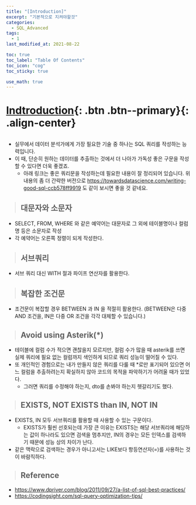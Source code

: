 ```yaml
---
title: "[Introduction]"
excerpt: "기본적으로 지켜야할것"
categories:
  - SQL_Advanced
tags:
  - 1
last_modified_at: 2021-08-22

toc: true
toc_label: "Table Of Contents"
toc_icon: "cog"
toc_sticky: true

use_math: true
---
```


# [Indtroduction](#link){: .btn .btn--primary}{: .align-center}

## 

- 실무에서 데이터 분석가에게 가장 필요한 기술 중 하나는 SQL 쿼리를 작성하는 능력입니다. 
- 이 때, 단순히 원하는 데이터를 추출하는 것에서 더 나아가 가독성 좋은 구문을 작성할 수 있다면 더욱 좋겠죠. 
  - 아래 링크는 좋은 쿼리문을 작성하는데 필요한 내용이 잘 정리되어 있습니다. 위 내용의 좀 더 간략한 버전으로 https://towardsdatascience.com/writing-good-sql-ccb578ff9919 도 같이 보시면 좋을 것 같네요.

> ## 대문자와 소문자 

- SELECT, FROM, WHERE 와 같은 예약어는 대문자로 그 외에 테이블명이나 컬럼명 등은 소문자로 작성 
- 각 예약어는 오른쪽 정렬이 되게 작성한다.

> ## 서브쿼리

- 서브 쿼리 대신 WITH 절과 파이프 연산자를 활용한다.

> ## 복잡한 조건문 

- 조건문이 복잡할 경우 BETWEEN 과 IN 을 적절히 활용한다. (BETWEEN은 다중 AND 조건을, IN은 다중 OR 조건을 각각 대체할 수 있습니다.)

> ## Avoid using Asterik(*)

- 테이블에 컬럼 수가 적으면 괜찮을지 모르지만, 컬럼 수가 많을 때 asterik를 쓰면 실제 쿼리에 필요 없는 컬럼까지 색인하게 되므로 쿼리 성능이 떨어질 수 있다. 
- 또 개인적인 경험으로는 내가 만들지 않은 쿼리를 다룰 때 *로만 표기되어 있으면 어느 컬럼을 추출하려는지 확실하지 않아 코드의 목적을 파악하기가 어려울 때가 있었다. 
  - 그러면 쿼리를 수정해야 하는지, dto를 손봐야 하는지 헷갈리기도 했다.

> ## EXISTS, NOT EXISTS than IN, NOT IN

- EXISTS, IN 모두 서브쿼리를 활용할 때 사용할 수 있는 구문이다. 
  - EXISTS가 훨씬 선호되는데 가장 큰 이유는 EXISTS는 해당 서브쿼리에 해당하는 값이 하나라도 있으면 검색을 멈추지만, IN의 경우는 모든 인덱스를 검색하기 때문에 성능 상의 차이가 난다. 
- 같은 맥락으로 검색하는 경우가 아니고서는 LIKE보다 항등연산자(=)를 사용하는 것이 바람직하다.

> ## Reference 

- https://www.dpriver.com/blog/2011/09/27/a-list-of-sql-best-practices/
- https://codingsight.com/sql-query-optimization-tips/
